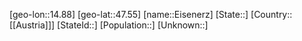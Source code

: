 ﻿---
location: [47.55,14.88]
mapzoom: [7,12] 
mapmarker: city 
type: City
tags:
- geo/City


SpocWebEntityId: 21623
isDeleted: false
confidential: public

---
[geo-lon::14.88]
[geo-lat::47.55]
[name::Eisenerz]
[State::]
[Country::[[Austria]]]
[StateId::]
[Population::]
[Unknown::]

